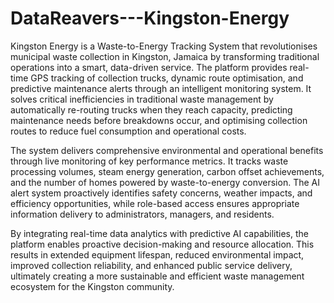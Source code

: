 # DataReavers---Kingston-Energy
Kingston Energy is a Waste-to-Energy Tracking System that revolutionises municipal waste collection in Kingston, Jamaica by transforming traditional operations into a smart, data-driven service. The platform provides real-time GPS tracking of collection trucks, dynamic route optimisation, and predictive maintenance alerts through an intelligent monitoring system. It solves critical inefficiencies in traditional waste management by automatically re-routing trucks when they reach capacity, predicting maintenance needs before breakdowns occur, and optimising collection routes to reduce fuel consumption and operational costs.

The system delivers comprehensive environmental and operational benefits through live monitoring of key performance metrics. It tracks waste processing volumes, steam energy generation, carbon offset achievements, and the number of homes powered by waste-to-energy conversion. The AI alert system proactively identifies safety concerns, weather impacts, and efficiency opportunities, while role-based access ensures appropriate information delivery to administrators, managers, and residents.

By integrating real-time data analytics with predictive AI capabilities, the platform enables proactive decision-making and resource allocation. This results in extended equipment lifespan, reduced environmental impact, improved collection reliability, and enhanced public service delivery, ultimately creating a more sustainable and efficient waste management ecosystem for the Kingston community.
